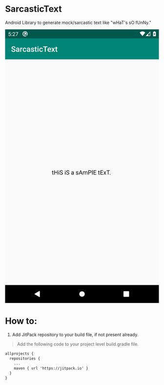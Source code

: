 # SarcasticText

Android Library to generate mock/sarcastic text like "wHaT's sO fUnNy."

![SarcasticText](https://github.com/kashifulhaque/SarcasticText/raw/master/app/screen.png)

# How to:

1. Add JitPack repository to your build file, if not present already.
> Add the following code to your project level build.gradle file.

```
allprojects {
  repositories {
    ...
    maven { url 'https://jitpack.io' }
  }
}
```
